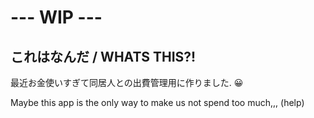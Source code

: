 # --- WIP ---

## これはなんだ / WHATS THIS?!　

最近お金使いすぎて同居人との出費管理用に作りました. 😀

Maybe this app is the only way to make us not spend too much,,, (help)
